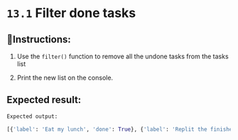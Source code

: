 # `13.1` Filter done tasks

## 📝Instructions:

1. Use the `filter()` function to remove all the undone tasks from the tasks list 

2. Print the new list on the console.


## Expected result:

```py
Expected output:

[{'label': 'Eat my lunch', 'done': True}, {'label': 'Replit the finishes', 'done': True}, {'label': 'Read a book', 'done': True}]
  ```